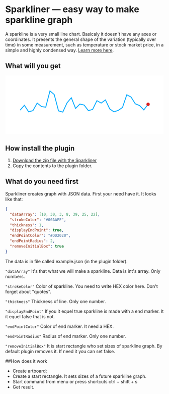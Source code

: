 # Sparkliner — easy way to make sparkline graph
A sparkline is a very small line chart. Basicaly it doesn't have any axes or coordinates. It presents the general shape of the variation (typically over time) in some measurement, such as temperature or stock market price, in a simple and highly condensed way. [Learn more here](https://en.wikipedia.org/wiki/Sparkline).

## What will you get
![Sparkline is ready](/sparkline-example.png)

## How install the plugin
1. [Download the zip file with the Sparkliner](https://github.com/Volorf/Sparkliner/archive/master.zip)
2. Copy the contents to the plugin folder.

## What do you need first
Sparkliner creates graph with JSON data. First your need have it. It looks like that:

``` json
{
  "dataArray": [10, 30, 3, 8, 39, 25, 22],
  "strokeColor": "#00AAFF",
  "thickness": 1,
  "displayEndPoint": true,
  "endPointColor": "#DD2020",
  "endPointRadius": 2,
  "removeInitialBox": true
}
```

The data is in file called example.json (in the plugin folder).

``` "dataArray" ```
It's that what we will make a sparkline. Data is int's array. Only numbers.

``` "strokeColor" ```
Color of sparkline. You need to write HEX color here. Don't forget about "quotes".

``` "thickness" ```
Thickness of line. Only one number.

``` "displayEndPoint" ```
If you it equel true sparkline is made with a end marker. It it equel false that is not.

``` "endPointColor" ```
Color of end marker. It need a HEX.

``` "endPointRadius" ```
Radius of end marker. Only one number.

``` "removeInitialBox" ```
It is start rectangle who set sizes of sparkline graph. By default plugin removes it. If need it you can set false.

##How does it work
- Create artboard;
- Create a start rectangle. It sets sizes of a future sparkline graph.
- Start command from menu or press shortcuts ctrl + shift + s
- Get result.
